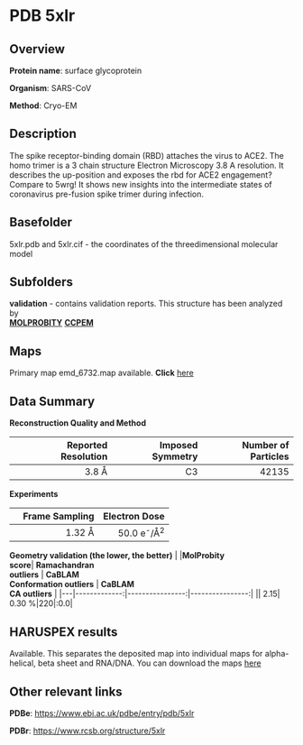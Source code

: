 # PDB 5xlr

## Overview

**Protein name**: surface glycoprotein

**Organism**: SARS-CoV

**Method**: Cryo-EM

## Description

The spike receptor-binding domain (RBD) attaches the virus to ACE2. The homo trimer is a 3 chain structure Electron Microscopy 3.8 A resolution. It describes the up-position and exposes the rbd for ACE2 engagement? Compare to 5wrg! It shows new insights into the intermediate states of coronavirus pre-fusion spike trimer during infection.

## Basefolder

5xlr.pdb and 5xlr.cif - the coordinates of the threedimensional molecular model

## Subfolders





**validation** - contains validation reports. This structure has been analyzed by <br>  [**MOLPROBITY**](https://github.com/thorn-lab/coronavirus_structural_task_force/tree/master/pdb/surface_glycoprotein/SARS-CoV/5xlr/validation/molprobity)   [**CCPEM**](https://github.com/thorn-lab/coronavirus_structural_task_force/tree/master/pdb/surface_glycoprotein/SARS-CoV/5xlr/validation/ccpem-validation) 



## Maps

Primary map emd_6732.map available. **Click** [here](http://ftp.wwpdb.org/pub/emdb/structures/EMD-6732/map/) 

## Data Summary
**Reconstruction Quality and Method**

|   | Reported Resolution | Imposed Symmetry | Number of Particles |
|---|-------------:|----------------:|--------------:|
|   |3.8 Å|C3|42135|

**Experiments**

|   | Frame Sampling | Electron Dose |
|---|-------------:|----------------:|
|   |1.32 Å|50.0 e<sup>-</sup>/Å<sup>2</sup>|

**Geometry validation (the lower, the better)**
|   |**MolProbity<br>score**| **Ramachandran<br>outliers** | **CaBLAM<br>Conformation outliers** | **CaBLAM<br>CA outliers** |
|---|-------------:|----------------:|----------------:|
||  2.15|  0.30 %|220|:0.0|

## HARUSPEX results

Available. This separates the deposited map into individual maps for alpha-helical, beta sheet and RNA/DNA. You can download the maps [here](https://zenodo.org/record/3820125)

## Other relevant links 
**PDBe**:  https://www.ebi.ac.uk/pdbe/entry/pdb/5xlr
 
**PDBr**: https://www.rcsb.org/structure/5xlr 
